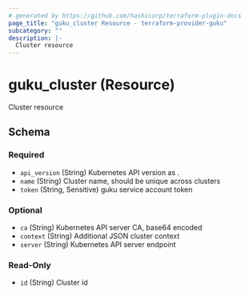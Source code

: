 ```yaml
---
# generated by https://github.com/hashicorp/terraform-plugin-docs
page_title: "guku_cluster Resource - terraform-provider-guku"
subcategory: ""
description: |-
  Cluster resource
---
```


# guku_cluster (Resource)

Cluster resource



<!-- schema generated by tfplugindocs -->
## Schema

### Required

- `api_version` (String) Kubernetes API version as <MAJOR>.<MINOR>
- `name` (String) Cluster name, should be unique across clusters
- `token` (String, Sensitive) guku service account token

### Optional

- `ca` (String) Kubernetes API server CA, base64 encoded
- `context` (String) Additional JSON cluster context
- `server` (String) Kubernetes API server endpoint

### Read-Only

- `id` (String) Cluster id



